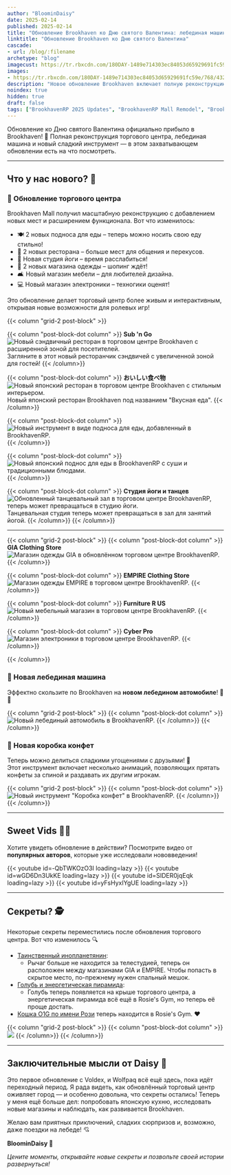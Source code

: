 ```yaml
---
author: "BloominDaisy"
date: 2025-02-14
published: 2025-02-14
title: "Обновление Brookhaven ко Дню святого Валентина: лебединая машина, обновленный торговый центр и переместившиеся секреты?!"
linktitle: "Обновление Brookhaven ко Дню святого Валентина"
cascade:
- url: /blog/:filename
archetype: "blog"
imagecust: https://tr.rbxcdn.com/180DAY-1489e714303ec84053d65929691fc59e/768/432/Image/Png/noFilter
images:
- https://tr.rbxcdn.com/180DAY-1489e714303ec84053d65929691fc59e/768/432/Image/Png/noFilter
description: "Новое обновление Brookhaven включает полную реконструкцию торгового центра, лебединую машину и инструмент в виде коробки конфет — как раз ко Дню святого Валентина! А вместе со всеми этими изменениями некоторые секреты тоже пришлось перенести… пора их разыскать!"
noindex: true
hidden: true
draft: false
tags: ["BrookhavenRP 2025 Updates", "BrookhavenRP Mall Remodel", "BrookhavenRP Valentine's Update", "BrookhavenRP Secrets"]
---
```


Обновление ко Дню святого Валентина официально прибыло в Brookhaven! 🎉 Полная реконструкция торгового центра, лебединая машина и новый сладкий инструмент — в этом захватывающем обновлении есть на что посмотреть.

---

## **Что у нас нового? 💝**

### **🏬 Обновление торгового центра**  
Brookhaven Mall получил масштабную реконструкцию с добавлением новых мест и расширением функционала. Вот что изменилось:  

- 🍽️ 2 новых подноса для еды – теперь можно носить свою еду стильно!  
- 🍕 2 новых ресторана – больше мест для общения и перекусов.  
- 🧘 Новая студия йоги – время расслабиться!  
- 👗 2 новых магазина одежды – шопинг ждёт!  
- 🛋️ Новый магазин мебели – для любителей дизайна.  
- 💻 Новый магазин электроники – техногики оценят!  

Это обновление делает торговый центр более живым и интерактивным, открывая новые возможности для ролевых игр!

{{< column "grid-2 post-block" >}}

{{< column "post-block-dot column" >}}
**Sub 'n Go**
![Новый сэндвичный ресторан в торговом центре Brookhaven с расширенной зоной для посетителей.](/images/blog/valentines_update_mall_sub_restaurant.webp)
Загляните в этот новый ресторанчик сэндвичей с увеличенной зоной для гостей!
{{< /column>}}

{{< column "post-block-dot column" >}}
**おいしい食べ物**
![Новый японский ресторан в торговом центре Brookhaven с стильным интерьером.](/images/blog/valentines_update_mall_japanese_restaurant.webp)
Новый японский ресторан Brookhaven под названием "Вкусная еда".
{{< /column>}}

{{< column "post-block-dot column" >}}
![Новый инструмент в виде подноса для еды, добавленный в BrookhavenRP.](/images/blog/valentines_update_sub_food_tray.webp)
{{< /column>}}

{{< column "post-block-dot column" >}}
![Новый японский поднос для еды в BrookhavenRP с суши и традиционными блюдами.](/images/blog/valentines_update_japanese_food_tray.webp)
{{< /column>}}

{{< column "post-block-dot column" >}}
**Студия йоги и танцев**
![Обновленный танцевальный зал в торговом центре BrookhavenRP, теперь может превращаться в студию йоги.](/images/blog/valentines_update_mall_dance_studio_yoga_version.webp)
Танцевальная студия теперь может превращаться в зал для занятий йогой.
{{< /column>}}
{{< /column>}}   

---

{{< column "grid-2 post-block" >}}
{{< column "post-block-dot column" >}}
**GIA Clothing Store**
![Магазин одежды GIA в обновлённом торговом центре BrookhavenRP.](/images/blog/valentines_update_mall_clothing_store_GIA.webp)
{{< /column>}}

{{< column "post-block-dot column" >}}
**EMPIRE Clothing Store**
![Магазин одежды EMPIRE в торговом центре BrookhavenRP.](/images/blog/valentines_update_mall_clothing_store_EMPIRE.webp)
{{< /column>}}

{{< column "post-block-dot column" >}}
**Furniture R US**
![Новый мебельный магазин в торговом центре BrookhavenRP.](/images/blog/valentines_update_mall_furniture_store.webp)
{{< /column>}}

{{< column "post-block-dot column" >}}
**Cyber Pro**
![Магазин электроники в торговом центре BrookhavenRP.](/images/blog/valentines_update_mall_tech_store.webp)
{{< /column>}}

{{< /column>}}

### **🦢 Новая лебединая машина**  
Эффектно скользите по Brookhaven на **новом лебедином автомобиле**! 🚗🦢  

{{< column "grid-2 post-block" >}}
{{< column "post-block-dot column" >}}
![Новый лебединый автомобиль в BrookhavenRP.](/images/blog/valentines_update_swan_vehicle.webp)
{{< /column>}}
{{< /column>}}

### **🍫 Новая коробка конфет**  
Теперь можно делиться сладкими угощениями с друзьями! 🍬  
Этот инструмент включает несколько анимаций, позволяющих прятать конфеты за спиной и раздавать их другим игрокам.

{{< column "grid-2 post-block" >}}
{{< column "post-block-dot column" >}}
![Новый инструмент "Коробка конфет" в BrookhavenRP.](/images/blog/valentines_update_candy_heart_tool.webp)
{{< /column>}}
{{< /column>}}

---

## **Sweet Vids 🎥✨**  
Хотите увидеть обновление в действии? Посмотрите видео от **популярных авторов**, которые уже исследовали нововведения!

<div class="grid-2 post-vid-dot">
{{< youtube id=-QbTWKOzO3I loading=lazy >}}
{{< youtube id=wGD6Dn3UkKE loading=lazy >}}
{{< youtube id=SIDER0jqEqk loading=lazy >}}
{{< youtube id=yFsHyxIYgUE loading=lazy >}}
</div>

---

## **Секреты? 🕵️**  

Некоторые секреты переместились после обновления торгового центра. Вот что изменилось 🔍  

- [Таинственный инопланетянин](/lore/quests/mystery_alien/):  
    - Рычаг больше не находится за телестудией, теперь он расположен между магазинами GIA и EMPIRE. Чтобы попасть в скрытое место, по-прежнему нужен спальный мешок.
- [Голубь и энергетическая пирамида](/casebook/energy_pyramids/):  
    - Голубь теперь появляется на крыше торгового центра, а энергетическая пирамида всё ещё в Rosie's Gym, но теперь её проще достать.
- [Кошка O1G по имени Рози](/casebook/interesting/special_messages/#memoir-of-rosie-o1gs-cat) теперь находится в Rosie's Gym. ❤️  

{{< column "grid-2 post-block" >}}
{{< column "post-block-dot column" >}}
![](/images/blog/valentines_update_rosie_new_location.webp)
{{< /column>}}
{{< /column>}}

---

## **Заключительные мысли от Daisy 💜**  

Это первое обновление с Voldex, и Wolfpaq всё ещё здесь, пока идёт переходный период. Я рада видеть, как обновлённый торговый центр оживляет город — и особенно довольна, что секреты остались! Теперь у меня ещё больше дел: попробовать японскую кухню, исследовать новые магазины и наблюдать, как развивается Brookhaven.

Желаю вам приятных приключений, сладких сюрпризов и, возможно, даже поездки на лебеде! 💘  

**BloominDaisy 💜**  

*Цените моменты, открывайте новые секреты и позвольте своей истории развернуться!*
